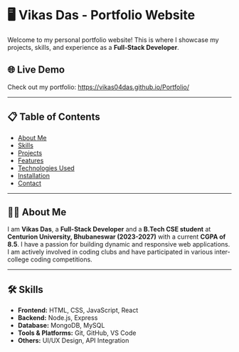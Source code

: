# 🖥️ Vikas Das - Portfolio Website

Welcome to my personal portfolio website! This is where I showcase my projects, skills, and experience as a **Full-Stack Developer**.

## 🌐 Live Demo
Check out my portfolio: https://vikas04das.github.io/Portfolio/

---

## 📋 Table of Contents
- [About Me](#about-me)
- [Skills](#skills)
- [Projects](#projects)
- [Features](#features)
- [Technologies Used](#technologies-used)
- [Installation](#installation)
- [Contact](#contact)

---

## 👨‍💻 About Me
I am **Vikas Das**, a **Full-Stack Developer** and a **B.Tech CSE student** at **Centurion University, Bhubaneswar (2023-2027)** with a current **CGPA of 8.5**. I have a passion for building dynamic and responsive web applications. I am actively involved in coding clubs and have participated in various inter-college coding competitions.

---

## 🛠️ Skills
- **Frontend:** HTML, CSS, JavaScript, React
- **Backend:** Node.js, Express
- **Database:** MongoDB, MySQL
- **Tools & Platforms:** Git, GitHub, VS Code
- **Others:** UI/UX Design, API Integration

